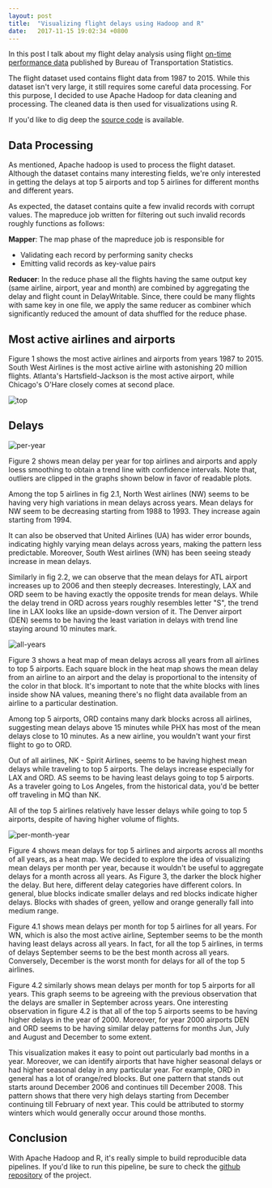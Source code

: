 ```yaml
---
layout: post
title:  "Visualizing flight delays using Hadoop and R"
date:   2017-11-15 19:02:34 +0800
---
```


In this post I talk about my flight delay analysis using flight [on-time performance data](http://web.archive.org/web/20170113153149/http://transtats.bts.gov/DL_SelectFields.asp?Table_ID=236&DB_Short_Name=On-Time) published by Bureau of Transportation Statistics.

The flight dataset used contains flight data from 1987 to 2015. While this dataset isn't very large, it still requires some careful data processing. For this purpose, I decided to use Apache Hadoop for data cleaning and processing. The cleaned data is then used for visualizations using R.

If you'd like to dig deep the [source code](https://github.com/manthan787/flight-delays) is available.

## Data Processing

As mentioned, Apache hadoop is used to process the flight dataset. Although the dataset contains many interesting fields, we're only interested in getting the delays at top 5 airports and top 5 airlines for different months and different years.

As expected, the dataset contains quite a few invalid records with corrupt values. The mapreduce job written for filtering out such invalid records roughly functions as follows:

**Mapper**: The map phase of the mapreduce job is responsible for

* Validating each record by performing sanity checks
* Emitting valid records as key-value pairs

**Reducer**: In the reduce phase all the flights having the same output key (same airline, airport, year and month) are combined by aggregating the delay and flight count in DelayWritable. Since, there could be many flights with same key in one file, we apply the same reducer as combiner which significantly reduced the amount of data shuffled for the reduce phase.

## Most active airlines and airports

Figure 1 shows the most active airlines and airports from years 1987 to 2015. South West Airlines is the most active airline with astonishing 20 million flights. Atlanta's Hartsfield-Jackson is the most active airport, while Chicago's O'Hare closely comes at second place.

![top](https://i.imgur.com/piYLVeO.png)


## Delays

![per-year](https://i.imgur.com/7STnTS0.png)

Figure 2 shows mean delay per year for top airlines and airports and apply loess smoothing to obtain a trend line with confidence intervals. Note that, outliers are clipped in the graphs shown below in favor of readable plots.

Among the top 5 airlines in fig 2.1, North West airlines (NW) seems to be having very high variations in mean delays across years. Mean delays for NW seem to be decreasing starting from 1988 to 1993. They increase again starting from 1994.

It can also be observed that United Airlines (UA) has wider error bounds, indicating highly varying mean delays across years, making the pattern less predictable. Moreover, South West airlines (WN) has been seeing steady increase in mean delays.

Similarly in fig 2.2, we can observe that the mean delays for ATL airport increases up to 2006 and then steeply decreases. Interestingly, LAX and ORD seem to be having exactly the opposite trends for mean delays. While the delay trend in ORD across years roughly resembles letter "S", the trend line in LAX looks like an upside-down version of it. The Denver airport (DEN) seems to be having the least variation in delays with trend line staying around 10 minutes mark.

![all-years](https://i.imgur.com/JWLUbYm.png)

Figure 3 shows a heat map of mean delays across all years from all airlines to top 5 airports. Each square block in the heat map shows the mean delay from an airline to an airport and the delay is proportional to the intensity of the color in that block. It's important to note that the white blocks with lines inside show NA values, meaning there's no flight data available from an airline to a particular destination.

Among top 5 airports, ORD contains many dark blocks across all airlines, suggesting mean delays above 15 minutes while PHX has most of the mean delays close to 10 minutes. As a new airline, you wouldn't want your first flight to go to ORD.

Out of all airlines, NK - Spirit Airlines, seems to be having highest mean delays while traveling to top 5 airports. The delays increase especially for LAX and ORD. AS seems to be having least delays going to top 5 airports. As a traveler going to Los Angeles, from the historical data, you'd be better off traveling in MQ than NK.

All of the top 5 airlines relatively have lesser delays while going to top 5 airports, despite of having higher volume of flights.

![per-month-year](https://i.imgur.com/3tX7Ozs.png)

Figure 4 shows mean delays for top 5 airlines and airports across all months of all years, as a heat map. We decided to explore the idea of visualizing mean delays per month per year, because it wouldn't be useful to aggregate delays for a month across all years. As Figure 3, the darker the block higher the delay. But here, different delay categories have different colors. In general, blue blocks indicate smaller delays and red blocks indicate higher delays. Blocks with shades of green, yellow and orange generally fall into medium range.

Figure 4.1 shows mean delays per month for top 5 airlines for all years. For WN, which is also the most active airline, September seems to be the month having least delays across all years. In fact, for all the top 5 airlines, in terms of delays September seems to be the best month across all years. Conversely, December is the worst month for delays for all of the top 5 airlines.

Figure 4.2 similarly shows mean delays per month for top 5 airports for all years. This graph seems to be agreeing with the previous observation that the delays are smaller in September across years. One interesting observation in figure 4.2 is that all of the top 5 airports seems to be having higher delays in the year of 2000. Moreover, for year 2000 airports DEN and ORD seems to be having similar delay patterns for months Jun, July and August and December to some extent.

This visualization makes it easy to point out particularly bad months in a year. Moreover, we can identify airports that have higher seasonal delays or had higher seasonal delay in any particular year. For example, ORD in general has a lot of orange/red blocks. But one pattern that stands out starts around December 2006 and continues till December 2008. This pattern shows that there very high delays starting from December continuing till February of next year. This could be attributed to stormy winters which would generally occur around those months.

## Conclusion

With Apache Hadoop and R, it's really simple to build reproducible data pipelines. If you'd like to run this pipeline, be sure to check the [github repository](https://github.com/manthan787/flight-delays) of the project.
